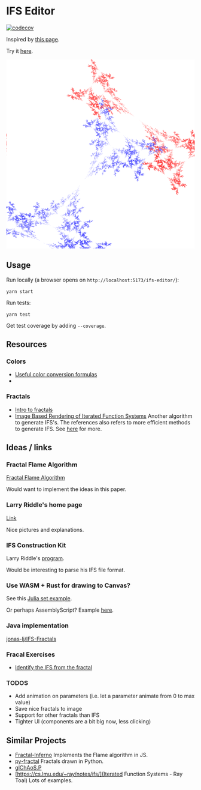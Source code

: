 # IFS Editor

[![codecov](https://codecov.io/gh/FredrikMeyer/ifs-editor/branch/master/graph/badge.svg?token=27KZGYYA4R)](https://codecov.io/gh/FredrikMeyer/ifs-editor)

Inspired by [this page](http://paulbourke.net/fractals/ifs/).

Try it [here](https://blog.fredrikmeyer.net/ifs-editor/).

![Illustration of IFS.](./ifs.png)

## Usage

Run locally (a browser opens on `http://localhost:5173/ifs-editor/`):

```
yarn start
```

Run tests:

```
yarn test
```

Get test coverage by adding `--coverage`.

## Resources

### Colors

 - [Useful color conversion formulas](https://color.lukas-stratmann.com/color-systems/hsl.html)
-
### Fractals

 - [Intro to fractals](https://users.math.yale.edu/public_html/People/frame/Fractals/Labs/IFSLab/IFSLab.html)
 - [Image Based Rendering of Iterated Function Systems](https://www.uni-konstanz.de/mmsp/pubsys/publishedFiles/WiSa04.pdf) Another algorithm to generate IFS's. The references also refers to more efficient methods to generate IFS. See [here](https://www.win.tue.nl/~vanwijk/ibifs/) for more.

## Ideas / links

### Fractal Flame Algorithm

[Fractal Flame Algorithm](https://flam3.com/flame_draves.pdf)

Would want to implement the ideas in this paper. 

### Larry Riddle's home page

[Link](https://larryriddle.agnesscott.org/ifs/ifs.htm)

Nice pictures and explanations.

### IFS Construction Kit

Larry Riddle's [program](https://larryriddle.agnesscott.org/ifskit/gallery/gallery.htm).

Would be interesting to parse his IFS file format.

### Use WASM + Rust for drawing to Canvas?

See this [Julia set example](https://rustwasm.github.io/wasm-bindgen/examples/julia.html).

Or perhaps AssemblyScript? Example [here](https://www.assemblyscript.org/examples/interference.html).

### Java implementation

[jonas-lj/IFS-Fractals](https://github.com/jonas-lj/IFS-Fractals)

### Fracal Exercises

 - [Identify the IFS from the fractal](https://users.math.yale.edu/public_html/People/frame/Fractals/Labs/IFSLab/IFSLab.html)

### TODOS

 - Add animation on parameters (i.e. let a parameter animate from 0 to max value)
 - Save nice fractals to image
 - Support for other fractals than IFS
 - Tighter UI (components are a bit big now, less clicking)

## Similar Projects

 - [Fractal-Inferno](https://github.com/tariqksoliman/Fractal-Inferno) Implements the Flame algorithm in JS.
 - [py-fractal](https://github.com/pysrc/fractal) Fractals drawn in Python.
 - [glChAoS.P](https://github.com/BrutPitt/glChAoS.P "C++ project/app or generating many types of fractals")
 - [https://cs.lmu.edu/~ray/notes/ifs/](Iterated Function Systems - Ray Toal) Lots of examples.
